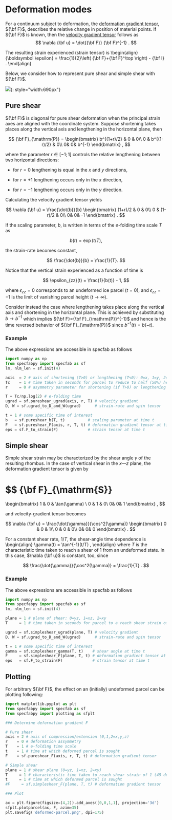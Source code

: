 # Deformation modes

For a continuum subject to deformation, the [deformation gradient tensor](https://www.continuummechanics.org/deformationgradient.html), ${\bf F}$, describes the relative change in position of material points.
If ${\bf F}$ is known, then the [velocity gradient tensor](https://www.continuummechanics.org/velocitygradient.html) follows as
$$
\nabla {\bf u} = \dot{{\bf F}} {\bf F}^{-1}
.
$$

The resulting strain experienced (strain tensor) is
\begin{align}
{\boldsymbol \epsilon} = \frac{1}{2}\left( {\bf F}+{\bf F}^\top \right) - {\bf I}
.
\end{align}

Below, we consider how to represent pure shear and simple shear with ${\bf F}$.

![](https://raw.githubusercontent.com/nicholasmr/specfab/main/images/deformation-modes/deformation-modes-2.png#center){: style="width:690px"}

## Pure shear

${\bf F}$ is diagonal for pure shear deformation when the principal strain axes are aligned with the coordinate system. 
Suppose shortening takes places along the vertical axis and lengthening in the horizontal plane, then 

$$
{\bf F}_{\mathrm{P}} = 
\begin{bmatrix}
b^{(1+r)/2} & 0 & 0\\
0 & b^{(1-r)/2} & 0\\
0& 0& b^{-1}
\end{bmatrix}
,
$$

where the parameter $r\in[-1;1]$ controls the relative lengthening between two horizontal directions: 

* for $r=0$ lengthening is equal in the $x$ and $y$ directions,

* for $r=+1$ lengthening occurs only in the $x$ direction,

* for $r=-1$ lengthening occurs only in the $y$ direction.

Calculating the velocity gradient tensor yields

$$
\nabla {\bf u} = 
\frac{\dot{b}}{b}
\begin{bmatrix}
(1+r)/2 & 0 & 0\\
0 & (1-r)/2 & 0\\
0& 0& -1
\end{bmatrix}
.
$$

If the scaling parameter, $b$, is written in terms of the $e$-folding time scale $T$ as 

$$
b(t) = \exp(t/T)
,
$$

the strain-rate becomes constant,

$$
\frac{\dot{b}}{b} = \frac{1}{T}. 
$$

Notice that the vertical strain experienced as a function of time is 

$$
\epsilon_{zz}(t) = \frac{1}{b(t)} - 1,
$$

where $\epsilon_{zz} = 0$ corresponds to an undeformed ice parcel ($t=0$), 
and $\epsilon_{zz} = -1$ is the limit of vanishing parcel height ($t\rightarrow\infty$). 

Consider instead the case where lengthening takes place along the vertical axis and shortening in the horizontal plane. 
This is achieved by substituting $b\rightarrow b^{-1}$ which implies ${\bf F}={\bf F}_{\mathrm{P}}^{-1}$ and hence is the time reversed behavior of ${\bf F}_{\mathrm{P}}$ since $b^{-1}(t)=b(-t)$.

### Example 

The above expressions are accessible in specfab as follows

```python
import numpy as np
from specfabpy import specfab as sf
lm, nlm_len = sf.init(4) 

axis  = 2 # axis of shortening (T>0) or lengthening (T<0): 0=x, 1=y, 2=z
Tc    = 1 # time taken in seconds for parcel to reduce to half (50%) height if T>0, or abs(time) taken for parcel to double in height (200%) if T<0.
r     = 0 # asymmetry parameter for shortening (if T>0) or lengthening (if T<0)

T = Tc/np.log(2) # e-folding time
ugrad = sf.pureshear_ugrad(axis, r, T) # velocity gradient
D, W = sf.ugrad_to_D_and_W(ugrad)      # strain-rate and spin tensor

t = 1 # some specific time of interest
b   = sf.pureshear_b(T, t)          # scaling parameter at time t
F   = sf.pureshear_F(axis, r, T, t) # deformation gradient tensor at time t
eps = sf.F_to_strain(F)             # strain tensor at time t
```

## Simple shear

Simple shear strain may be characterized by the shear angle $\gamma$ of the resulting rhombus.
In the case of vertical shear in the $x$&mdash;$z$ plane, the deformation gradient tensor is given by

$$
{\bf F}_{\mathrm{S}}
=
\begin{bmatrix}
1 & 0 & \tan(\gamma) \\
0 & 1 & 0\\
0& 0& 1
\end{bmatrix}
,
$$

and velocity-gradient tensor becomes

$$
\nabla {\bf u} = 
\frac{\dot{\gamma}}{\cos^2(\gamma)}
\begin{bmatrix}
0 & 0 & 1\\
0 & 0 & 0\\
0& 0& 0
\end{bmatrix}
.
$$

For a constant shear rate, $1/T$, the shear-angle time dependence is
\begin{align}
\gamma(t) = \tan^{-1}(t/T)
,
\end{align}
where $T$ is the characteristic time taken to reach a shear of 1 from an undeformed state.
In this case, $\nabla {\bf u}$ is constant, too, since 

$$
\frac{\dot{\gamma}}{\cos^2(\gamma)} = \frac{1}{T}
.
$$

### Example 

The above expressions are accessible in specfab as follows

```python
import numpy as np
from specfabpy import specfab as sf
lm, nlm_len = sf.init(4) 

plane = 1 # plane of shear: 0=yz, 1=xz, 2=xy
T     = 1 # time taken in seconds for parcel to a reach shear strain of 1 (45 deg shear angle)

ugrad = sf.simpleshear_ugrad(plane, T) # velocity gradient
D, W = sf.ugrad_to_D_and_W(ugrad)      # strain-rate and spin tensor

t = 1 # some specific time of interest
gamma = sf.simpleshear_gamma(T, t)    # shear angle at time t
F     = sf.simpleshear_F(plane, T, t) # deformation gradient tensor at time t
eps   = sf.F_to_strain(F)             # strain tensor at time t
```

## Plotting 

For arbitrary ${\bf F}$, the effect on an (initially) undeformed parcel can be plotting following:

```python
import matplotlib.pyplot as plt
from specfabpy import specfab as sf
from specfabpy import plotting as sfplt

### Determine deformation gradient F

# Pure shear 
axis = 2 # axis of compression/extension (0,1,2=x,y,z)
r    = 0 # deformation assymmetry
T    = 1 # e-folding time scale
t    = 1 # time at which deformed parcel is sought
F    = sf.pureshear_F(axis, r, T, t) # deformation gradient tensor 

# Simple shear
plane = 1 # shear plane (0=yz, 1=xz, 2=xy)
T     = 1 # characteristic time taken to reach shear strain of 1 (45 deg. shear)
t     = 1 # time at which deformed parcel is sought
#F     = sf.simpleshear_F(plane, T, t) # deformation gradient tensor

### Plot

ax = plt.figure(figsize=(4,2)).add_axes([0,0,1,1], projection='3d')
sfplt.plotparcel(ax, F, azim=35)
plt.savefig('deformed-parcel.png', dpi=175)
```

